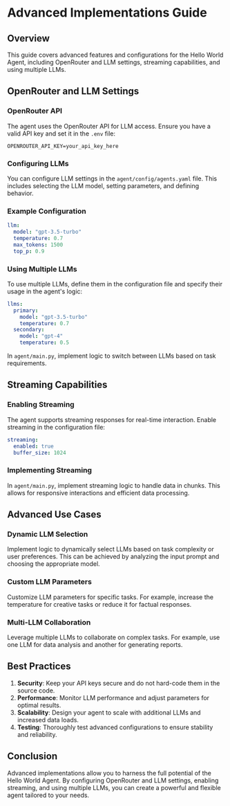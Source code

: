 # Advanced Implementations Guide

## Overview
This guide covers advanced features and configurations for the Hello World Agent, including OpenRouter and LLM settings, streaming capabilities, and using multiple LLMs.

## OpenRouter and LLM Settings

### OpenRouter API
The agent uses the OpenRouter API for LLM access. Ensure you have a valid API key and set it in the `.env` file:

```env
OPENROUTER_API_KEY=your_api_key_here
```

### Configuring LLMs
You can configure LLM settings in the `agent/config/agents.yaml` file. This includes selecting the LLM model, setting parameters, and defining behavior.

### Example Configuration
```yaml
llm:
  model: "gpt-3.5-turbo"
  temperature: 0.7
  max_tokens: 1500
  top_p: 0.9
```

### Using Multiple LLMs
To use multiple LLMs, define them in the configuration file and specify their usage in the agent's logic:

```yaml
llms:
  primary:
    model: "gpt-3.5-turbo"
    temperature: 0.7
  secondary:
    model: "gpt-4"
    temperature: 0.5
```

In `agent/main.py`, implement logic to switch between LLMs based on task requirements.

## Streaming Capabilities

### Enabling Streaming
The agent supports streaming responses for real-time interaction. Enable streaming in the configuration file:

```yaml
streaming:
  enabled: true
  buffer_size: 1024
```

### Implementing Streaming
In `agent/main.py`, implement streaming logic to handle data in chunks. This allows for responsive interactions and efficient data processing.

## Advanced Use Cases

### Dynamic LLM Selection
Implement logic to dynamically select LLMs based on task complexity or user preferences. This can be achieved by analyzing the input prompt and choosing the appropriate model.

### Custom LLM Parameters
Customize LLM parameters for specific tasks. For example, increase the temperature for creative tasks or reduce it for factual responses.

### Multi-LLM Collaboration
Leverage multiple LLMs to collaborate on complex tasks. For example, use one LLM for data analysis and another for generating reports.

## Best Practices

1. **Security**: Keep your API keys secure and do not hard-code them in the source code.
2. **Performance**: Monitor LLM performance and adjust parameters for optimal results.
3. **Scalability**: Design your agent to scale with additional LLMs and increased data loads.
4. **Testing**: Thoroughly test advanced configurations to ensure stability and reliability.

## Conclusion
Advanced implementations allow you to harness the full potential of the Hello World Agent. By configuring OpenRouter and LLM settings, enabling streaming, and using multiple LLMs, you can create a powerful and flexible agent tailored to your needs.